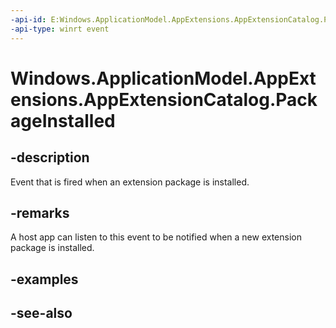 ```yaml
---
-api-id: E:Windows.ApplicationModel.AppExtensions.AppExtensionCatalog.PackageInstalled
-api-type: winrt event
---
```


<!-- Event syntax
public event Windows.Foundation.TypedEventHandler PackageInstalled<Windows.ApplicationModel.AppExtensions.AppExtensionCatalog,  Windows.ApplicationModel.AppExtensions.AppExtensionPackageInstalledEventArgs>
-->

# Windows.ApplicationModel.AppExtensions.AppExtensionCatalog.PackageInstalled

## -description
Event that is fired when an extension package is installed.

## -remarks
A host app can listen to this event to be notified when a new extension package is installed.

## -examples

## -see-also
